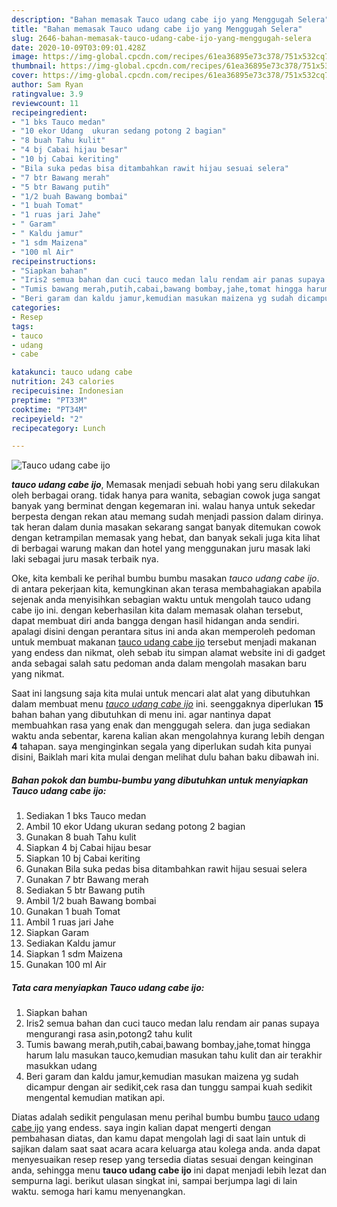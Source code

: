```yaml
---
description: "Bahan memasak Tauco udang cabe ijo yang Menggugah Selera"
title: "Bahan memasak Tauco udang cabe ijo yang Menggugah Selera"
slug: 2646-bahan-memasak-tauco-udang-cabe-ijo-yang-menggugah-selera
date: 2020-10-09T03:09:01.428Z
image: https://img-global.cpcdn.com/recipes/61ea36895e73c378/751x532cq70/tauco-udang-cabe-ijo-foto-resep-utama.jpg
thumbnail: https://img-global.cpcdn.com/recipes/61ea36895e73c378/751x532cq70/tauco-udang-cabe-ijo-foto-resep-utama.jpg
cover: https://img-global.cpcdn.com/recipes/61ea36895e73c378/751x532cq70/tauco-udang-cabe-ijo-foto-resep-utama.jpg
author: Sam Ryan
ratingvalue: 3.9
reviewcount: 11
recipeingredient:
- "1 bks Tauco medan"
- "10 ekor Udang  ukuran sedang potong 2 bagian"
- "8 buah Tahu kulit"
- "4 bj Cabai hijau besar"
- "10 bj Cabai keriting"
- "Bila suka pedas bisa ditambahkan rawit hijau sesuai selera"
- "7 btr Bawang merah"
- "5 btr Bawang putih"
- "1/2 buah Bawang bombai"
- "1 buah Tomat"
- "1 ruas jari Jahe"
- " Garam"
- " Kaldu jamur"
- "1 sdm Maizena"
- "100 ml Air"
recipeinstructions:
- "Siapkan bahan"
- "Iris2 semua bahan dan cuci tauco medan lalu rendam air panas supaya mengurangi rasa asin,potong2 tahu kulit"
- "Tumis bawang merah,putih,cabai,bawang bombay,jahe,tomat hingga harum lalu masukan tauco,kemudian masukan tahu kulit dan air terakhir masukkan udang"
- "Beri garam dan kaldu jamur,kemudian masukan maizena yg sudah dicampur dengan air sedikit,cek rasa dan tunggu sampai kuah sedikit mengental kemudian matikan api."
categories:
- Resep
tags:
- tauco
- udang
- cabe

katakunci: tauco udang cabe 
nutrition: 243 calories
recipecuisine: Indonesian
preptime: "PT33M"
cooktime: "PT34M"
recipeyield: "2"
recipecategory: Lunch

---
```



![Tauco udang cabe ijo](https://img-global.cpcdn.com/recipes/61ea36895e73c378/751x532cq70/tauco-udang-cabe-ijo-foto-resep-utama.jpg)

<b><i>tauco udang cabe ijo</i></b>, Memasak menjadi sebuah hobi yang seru dilakukan oleh berbagai orang. tidak hanya para wanita, sebagian cowok juga sangat banyak yang berminat dengan kegemaran ini. walau hanya untuk sekedar berpesta dengan rekan atau memang sudah menjadi passion dalam dirinya. tak heran dalam dunia masakan sekarang sangat banyak ditemukan cowok dengan ketrampilan memasak yang hebat, dan banyak sekali juga kita lihat di berbagai warung makan dan hotel yang menggunakan juru masak laki laki sebagai juru masak terbaik nya.



Oke, kita kembali ke perihal bumbu bumbu masakan <i>tauco udang cabe ijo</i>. di antara pekerjaan kita, kemungkinan akan terasa membahagiakan apabila sejenak anda menyisihkan sebagian waktu untuk mengolah tauco udang cabe ijo ini. dengan keberhasilan kita dalam memasak olahan tersebut, dapat membuat diri anda bangga dengan hasil hidangan anda sendiri. apalagi disini dengan perantara situs ini anda akan memperoleh pedoman untuk membuat makanan <u>tauco udang cabe ijo</u> tersebut menjadi makanan yang endess dan nikmat, oleh sebab itu simpan alamat website ini di gadget anda sebagai salah satu pedoman anda dalam mengolah masakan baru yang nikmat.


Saat ini langsung saja kita mulai untuk mencari alat alat yang dibutuhkan dalam membuat menu <u><i>tauco udang cabe ijo</i></u> ini. seenggaknya diperlukan <b>15</b> bahan bahan yang dibutuhkan di menu ini. agar nantinya dapat membuahkan rasa yang enak dan menggugah selera. dan juga sediakan waktu anda sebentar, karena kalian akan mengolahnya kurang lebih dengan <b>4</b> tahapan. saya menginginkan segala yang diperlukan sudah kita punyai disini, Baiklah mari kita mulai dengan melihat dulu bahan baku dibawah ini.

<!--inarticleads1-->

##### Bahan pokok dan bumbu-bumbu yang dibutuhkan untuk menyiapkan Tauco udang cabe ijo:

1. Sediakan 1 bks Tauco medan
1. Ambil 10 ekor Udang  ukuran sedang potong 2 bagian
1. Gunakan 8 buah Tahu kulit
1. Siapkan 4 bj Cabai hijau besar
1. Siapkan 10 bj Cabai keriting
1. Gunakan Bila suka pedas bisa ditambahkan rawit hijau sesuai selera
1. Gunakan 7 btr Bawang merah
1. Sediakan 5 btr Bawang putih
1. Ambil 1/2 buah Bawang bombai
1. Gunakan 1 buah Tomat
1. Ambil 1 ruas jari Jahe
1. Siapkan  Garam
1. Sediakan  Kaldu jamur
1. Siapkan 1 sdm Maizena
1. Gunakan 100 ml Air




<!--inarticleads2-->

##### Tata cara menyiapkan Tauco udang cabe ijo:

1. Siapkan bahan
1. Iris2 semua bahan dan cuci tauco medan lalu rendam air panas supaya mengurangi rasa asin,potong2 tahu kulit
1. Tumis bawang merah,putih,cabai,bawang bombay,jahe,tomat hingga harum lalu masukan tauco,kemudian masukan tahu kulit dan air terakhir masukkan udang
1. Beri garam dan kaldu jamur,kemudian masukan maizena yg sudah dicampur dengan air sedikit,cek rasa dan tunggu sampai kuah sedikit mengental kemudian matikan api.




Diatas adalah sedikit pengulasan menu perihal bumbu bumbu <u>tauco udang cabe ijo</u> yang endess. saya ingin kalian dapat mengerti dengan pembahasan diatas, dan kamu dapat mengolah lagi di saat lain untuk di sajikan dalam saat saat acara acara keluarga atau kolega anda. anda dapat menyesuaikan resep resep yang tersedia diatas sesuai dengan keinginan anda, sehingga menu <b>tauco udang cabe ijo</b> ini dapat menjadi lebih lezat dan sempurna lagi. berikut ulasan singkat ini, sampai berjumpa lagi di lain waktu. semoga hari kamu menyenangkan.
